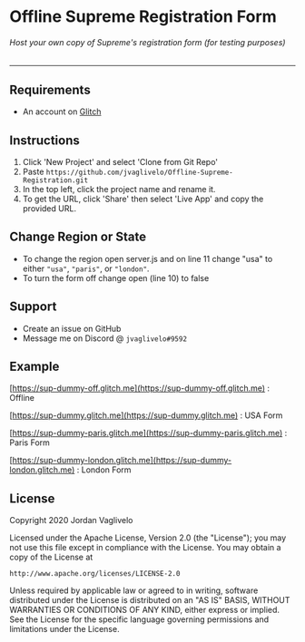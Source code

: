 # Offline Supreme Registration Form
###### Host your own copy of Supreme's registration form (for testing purposes)

---

## Requirements
* An account on [Glitch](https://glitch.com)

## Instructions

1. Click 'New Project' and select 'Clone from Git Repo'
2. Paste ```https://github.com/jvaglivelo/Offline-Supreme-Registration.git```
3. In the top left, click the project name and rename it.
4. To get the URL, click 'Share' then select 'Live App' and copy the provided URL.

## Change Region or State
* To change the region open server.js and on line 11 change "usa" to either ```"usa"```, ```"paris"```, or ```"london"```.
* To turn the form off change open (line 10) to false

## Support
* Create an issue on GitHub
* Message me on Discord @ ```jvaglivelo#9592```

## Example

[https://sup-dummy-off.glitch.me](https://sup-dummy-off.glitch.me) : Offline

[https://sup-dummy.glitch.me](https://sup-dummy.glitch.me) : USA Form

[https://sup-dummy-paris.glitch.me](https://sup-dummy-paris.glitch.me) : Paris Form

[https://sup-dummy-london.glitch.me](https://sup-dummy-london.glitch.me) : London Form


## License

Copyright 2020 Jordan Vaglivelo

Licensed under the Apache License, Version 2.0 (the "License");
you may not use this file except in compliance with the License.
You may obtain a copy of the License at

    http://www.apache.org/licenses/LICENSE-2.0

Unless required by applicable law or agreed to in writing, software
distributed under the License is distributed on an "AS IS" BASIS,
WITHOUT WARRANTIES OR CONDITIONS OF ANY KIND, either express or implied.
See the License for the specific language governing permissions and
limitations under the License.
